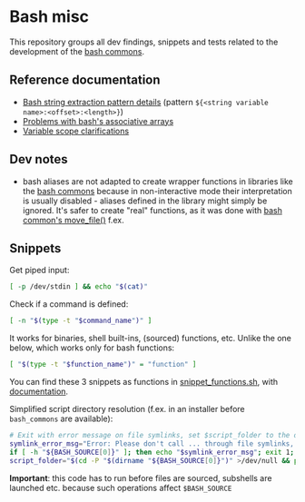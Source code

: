 # Bash misc
This repository groups all dev findings, snippets and tests related to the development of the [bash commons](https://github.com/DonTseTse/bash_commons).

## Reference documentation
- [Bash string extraction pattern details](documentation/string_variable_extraction.md) (pattern `${<string variable name>:<offset>:<length>}`)
- [Problems with bash's associative arrays](documentation/array_problems.md)
- [Variable scope clarifications](documentation/variable_scope.md)

## Dev notes
- bash aliases are not adapted to create wrapper functions in libraries like the [bash commons](https://github.com/DonTseTse/bash_commons) because in 
  non-interactive mode their interpretation is usually disabled - aliases defined in the library might simply be ignored. It's safer to create "real" 
  functions, as it was done with [bash common's move_file()](https://github.com/DonTseTse/bash_commons/blob/master/filesystem.sh#L202) f.ex. 
 
## Snippets
Get piped input:
```bash
[ -p /dev/stdin ] && echo "$(cat)"
```

Check if a command is defined:
```bash
[ -n "$(type -t "$command_name")" ]
```
It works for binaries, shell built-ins, (sourced) functions, etc. Unlike the one below, which works only for bash functions:
```bash
[ "$(type -t "$function_name")" = "function" ]
```
You can find these 3 snippets as functions in [snippet_functions.sh](snippet_functions.sh), with [documentation](snippet_functions.md).

Simplified script directory resolution (f.ex. in an installer before `bash_commons` are available):
```bash
# Exit with error message on file symlinks, set $script_folder to the directory in which the script is located (folder symlinks resolved)
symlink_error_msg="Error: Please don't call ... through file symlinks, this confuses the script about its own location. Call it directly. Aborting..."
if [ -h "${BASH_SOURCE[0]}" ]; then echo "$symlink_error_msg"; exit 1; fi
script_folder="$(cd -P "$(dirname "${BASH_SOURCE[0]}")" >/dev/null && pwd)"
```
**Important**: this code has to run before files are sourced, subshells are launched etc. because such operations affect `$BASH_SOURCE`
